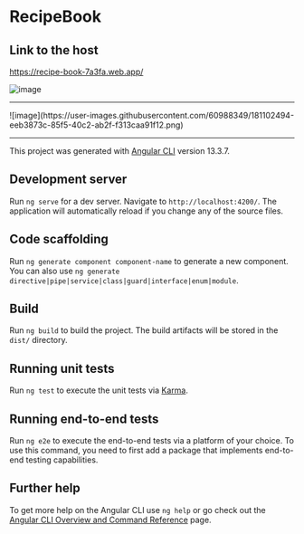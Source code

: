 # RecipeBook

## Link to the host
https://recipe-book-7a3fa.web.app/

![image](https://user-images.githubusercontent.com/60988349/181102555-24940e92-3190-472f-bad1-c1022f212201.png)

<hr>
![image](https://user-images.githubusercontent.com/60988349/181102494-eeb3873c-85f5-40c2-ab2f-f313caa91f12.png)
<hr>

This project was generated with [Angular CLI](https://github.com/angular/angular-cli) version 13.3.7.

## Development server

Run `ng serve` for a dev server. Navigate to `http://localhost:4200/`. The application will automatically reload if you change any of the source files.

## Code scaffolding

Run `ng generate component component-name` to generate a new component. You can also use `ng generate directive|pipe|service|class|guard|interface|enum|module`.

## Build

Run `ng build` to build the project. The build artifacts will be stored in the `dist/` directory.

## Running unit tests

Run `ng test` to execute the unit tests via [Karma](https://karma-runner.github.io).

## Running end-to-end tests

Run `ng e2e` to execute the end-to-end tests via a platform of your choice. To use this command, you need to first add a package that implements end-to-end testing capabilities.

## Further help

To get more help on the Angular CLI use `ng help` or go check out the [Angular CLI Overview and Command Reference](https://angular.io/cli) page.
